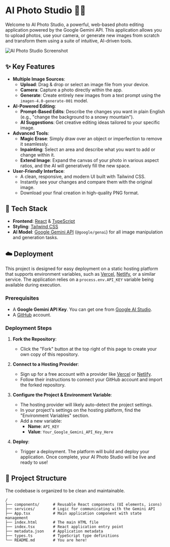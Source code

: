 # AI Photo Studio 📸✨

Welcome to AI Photo Studio, a powerful, web-based photo editing application powered by the Google Gemini API. This application allows you to upload photos, use your camera, or generate new images from scratch and transform them using a suite of intuitive, AI-driven tools.

![AI Photo Studio Screenshot](https://storage.googleapis.com/aistudio-hosting/readme_assets/ai-photo-studio-demo.gif)

## ✨ Key Features

- **Multiple Image Sources**:
  - **Upload**: Drag & drop or select an image file from your device.
  - **Camera**: Capture a photo directly within the app.
  - **Generate**: Create entirely new images from a text prompt using the `imagen-4.0-generate-001` model.
- **AI-Powered Editing**:
  - **Prompt-Based Edits**: Describe the changes you want in plain English (e.g., "change the background to a snowy mountain").
  - **AI Suggestions**: Get creative editing ideas tailored to your specific image.
- **Advanced Tools**:
  - **Magic Erase**: Simply draw over an object or imperfection to remove it seamlessly.
  - **Inpainting**: Select an area and describe what you want to add or change within it.
  - **Extend Image**: Expand the canvas of your photo in various aspect ratios, and the AI will generatively fill the new space.
- **User-Friendly Interface**:
  - A clean, responsive, and modern UI built with Tailwind CSS.
  - Instantly see your changes and compare them with the original image.
  - Download your final creation in high-quality PNG format.

## 🚀 Tech Stack

- **Frontend**: [React](https://react.dev/) & [TypeScript](https://www.typescriptlang.org/)
- **Styling**: [Tailwind CSS](https://tailwindcss.com/)
- **AI Model**: [Google Gemini API](https://ai.google.dev/docs/gemini_api_overview) (`@google/genai`) for all image manipulation and generation tasks.

## ☁️ Deployment

This project is designed for easy deployment on a static hosting platform that supports environment variables, such as [Vercel](https://vercel.com/), [Netlify](https://www.netlify.com/), or a similar service. The application relies on a `process.env.API_KEY` variable being available during execution.

### Prerequisites

- A **Google Gemini API Key**. You can get one from [Google AI Studio](https://makersuite.google.com/app/apikey).
- A [GitHub](https://github.com/) account.

### Deployment Steps

1.  **Fork the Repository**:
    - Click the "Fork" button at the top right of this page to create your own copy of this repository.

2.  **Connect to a Hosting Provider**:
    - Sign up for a free account with a provider like [Vercel](https://vercel.com/) or [Netlify](https://www.netlify.com/).
    - Follow their instructions to connect your GitHub account and import the forked repository.

3.  **Configure the Project & Environment Variable**:
    - The hosting provider will likely auto-detect the project settings.
    - In your project's settings on the hosting platform, find the "Environment Variables" section.
    - Add a new variable:
      - **Name**: `API_KEY`
      - **Value**: `Your_Google_Gemini_API_Key_Here`

4.  **Deploy**:
    - Trigger a deployment. The platform will build and deploy your application. Once complete, your AI Photo Studio will be live and ready to use!

## 📂 Project Structure

The codebase is organized to be clean and maintainable.

```
/
├── components/      # Reusable React components (UI elements, icons)
├── services/        # Logic for communicating with the Gemini API
├── App.tsx          # Main application component with state management
├── index.html       # The main HTML file
├── index.tsx        # React application entry point
├── metadata.json    # Application metadata
├── types.ts         # TypeScript type definitions
└── README.md        # You are here!
```
